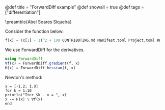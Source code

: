 @def title = "ForwardDiff example"
@def showall = true
@def tags = ["differentiation"]

\preamble{Abel Soares Siqueira}


Consider the function below:

```julia
f(x) = (x[1] - 1)^2 + 100 CONTRIBUTING.md Manifest.toml Project.toml README.md auto-build.sh build-site.jl jso-banner.png jso.png markdown parsed src test tutorials (x[2] - x[1]^2)^2
```

We use ForwardDiff for the derivatives.

```julia
using ForwardDiff
∇f(x) = ForwardDiff.gradient(f, x)
H(x) = ForwardDiff.hessian(f, x)
```

Newton's method:

```
x = [-1.2; 1.0]
for k = 1:10
println("Iter $k - x = ", x)
x -= H(x) \ ∇f(x)
end
```
